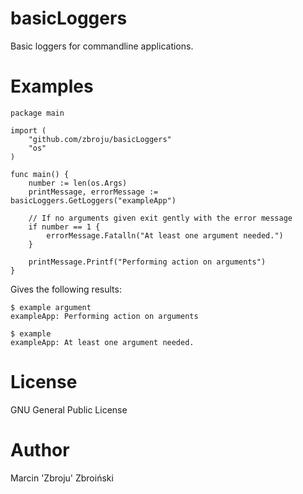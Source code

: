 # basicLoggers
Basic loggers for commandline applications.

# Examples

    package main

    import (
        "github.com/zbroju/basicLoggers"
        "os"
    )
    
    func main() {
        number := len(os.Args)
        printMessage, errorMessage := basicLoggers.GetLoggers("exampleApp")
        
        // If no arguments given exit gently with the error message
        if number == 1 {
            errorMessage.Fatalln("At least one argument needed.")
        }
    
        printMessage.Printf("Performing action on arguments")
    }


Gives the following results:

    $ example argument
    exampleApp: Performing action on arguments

    $ example
    exampleApp: At least one argument needed.

# License
GNU General Public License

# Author
Marcin 'Zbroju' Zbroiński